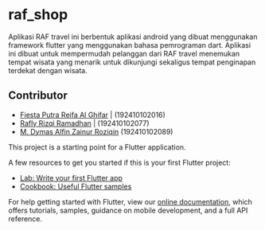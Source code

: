 # raf_shop
Aplikasi RAF travel ini berbentuk aplikasi android yang dibuat menggunakan framework flutter yang menggunakan bahasa pemrograman dart. Aplikasi ini dibuat untuk mempermudah pelanggan dari RAF travel menemukan tempat wisata yang menarik untuk dikunjungi sekaligus tempat penginapan terdekat dengan wisata.

## Contributor
- [Fiesta Putra Reifa Al Ghifar](https://github.com/FiestaPutraReifaAlGhifar) | (192410102016)
- [Rafly Rizqi Ramadhan](https://github.com/raflyriz20) | (192410102077)
- [M. Dymas Alfin Zainur Roziqin](https://github.com/dymasalfin) (192410102089)


This project is a starting point for a Flutter application.

A few resources to get you started if this is your first Flutter project:

- [Lab: Write your first Flutter app](https://flutter.dev/docs/get-started/codelab)
- [Cookbook: Useful Flutter samples](https://flutter.dev/docs/cookbook)

For help getting started with Flutter, view our
[online documentation](https://flutter.dev/docs), which offers tutorials,
samples, guidance on mobile development, and a full API reference.
